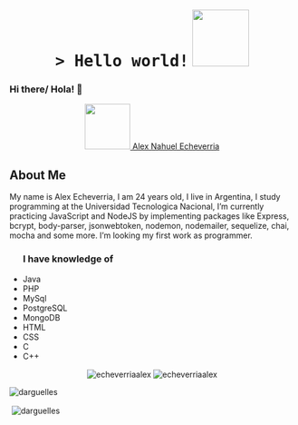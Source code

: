 
<h1 align="center">
   <tt>> Hello world!</tt> <img margin="auto" src="https://media.giphy.com/media/VOPK1BqsMEJRS/giphy.gif" heigh=100 width=100 />   
</h1>

### Hi there/ Hola! 👋

<p align="center">
    <a href="https://www.linkedin.com/in/alexnahuelecheverria/"> <img src="https://1000logos.net/wp-content/uploads/2017/03/Linkedin-Logo.png" width=80 /> Alex Nahuel Echeverria </a>
</p>

<h2> About Me </h2>
My name is Alex Echeverria,  I am 24 years old, I live in Argentina, I study programming at the Universidad Tecnologica Nacional,
I’m currently practicing JavaScript and NodeJS by implementing packages like Express, bcrypt, body-parser, jsonwebtoken, nodemon, nodemailer, sequelize, chai, mocha and some more.
I’m looking my first work as programmer.

<ul> <h3> I have knowledge of </h3>
    <li> Java </li>
    <li> PHP </li>
    <li> MySql </li>
    <li> PostgreSQL </li>
    <li> MongoDB </li>
    <li> HTML </li>
    <li> CSS </li>
    <li> C </li>
    <li> C++ </li>
</ul>

<p align="center" >
    <img align="center" src="https://github-readme-stats.vercel.app/api/top-langs?username=echeverriaalex&show_icons=true&locale=en&layout=compact&theme=aura" alt="echeverriaalex" />
    <img align="center" src="images/typing.gif" alt="echeverriaalex" />
    
</p>


<p align="left"> <img src="https://komarev.com/ghpvc/?username=echeverriaalex&label=Profile%20views&color=0e75b6&style=flat" alt="darguelles" /> </p>
<p>&nbsp;<img align="center" src="https://github-readme-stats.vercel.app/api?username=echeverriaalex&show_icons=true&theme=transparent" alt="darguelles" /></p>





<!--
![Anurag's github stats](https://github.com/echeverriaalex/TP-Final-LabIV.git)
![](images/typing.gif)
-->

